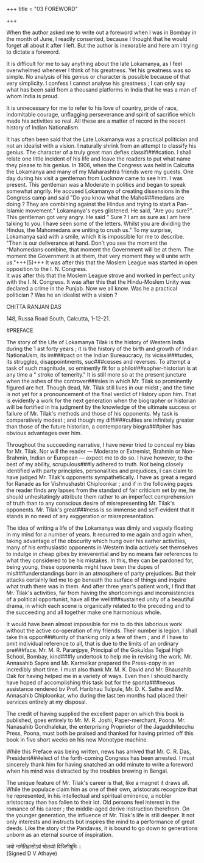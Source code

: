 +++
title = "03 FOREWORD"

+++

When the author asked me to write out a 
foreword when I was in Bombay in the 
month of June, I readily consented, because 
I thought that he would forget all about it 
after I left. But the author is inexorable 
and here am I trying to dictate a foreword. 

It is difficult for me to say anything about 
the late Lokamanya, as I feel overwhelmed 
whenever I think of his greatness. Yet his 
greatness was so simple. No analysis of his 
genius or character is possible because of 
that very simplicity. I confess I cannot 
analyse his greatness ; I can only say what 
has been said from a thousand platforms in 
India that he was a man of whom India is 
proud. 

It is unnecessary for me to refer to his love 
of country, pride of race, indomitable courage, 
unflagging perseverance and spirit of sacrifice 
which made his activities so real. All these 
are a matter of record in the recent history 
of Indian Nationalism.

It has often been said that the Late Lokamanya 
was a practical politician and not an 
idealist with a vision. I naturally shrink 
from an attempt to classify his genius. The 
character of a truly great man defies classifi###cation. I shall relate one little incident of 
his life and leave the readers to put what 
name they please to his genius. In 1906, 
when the Congress was held in Calcutta the 
Lokamanya and many of my Maharashtra 
friends were my guests. One day during his 
visit a gentleman from Lucknow came to 
see him. I was present. This gentleman was 
a Moderate in politics and began to speak 
somewhat angrily. He accused Lokamanya 
of creating dissensions in the Congress camp 
and said "Do you know what the Maho###medans are doing ? They are combining 
against the Hindus and trying to start a 
Pan-Islamic movement." Lokamanya's eyes 
glistened. He said, "Are you sure?". This 
gentleman got very angry. He said " Sure ? 
I am as sure as I am here talking to you. I 
have seen some of the letters. Whilst you 
are dividing the Hindus, the Mahomedans 
are uniting to crush us." To my surprise, 
Lokamanya said with a smile, which it is 
impossible for me to describe. "Then is 
our deliverance at hand. Don't you see the 
moment the ^Mahomedans combine, that 
moment the Government will be at them. 
The moment the Government is at them, 
that very moment they will unite with us."+++(5)+++ 
It was after this that the Moslem League was 
started in open opposition to the I. N. Congress.  
It was after this that the Moslem 
League strove and worked in perfect unity 
with the I. N. Congress. It was after this 
that the Hindu-Moslem Unity was declared 
a crime in the Punjab. Now we all know. 
Was he a practical politician ? Was he an 
idealist with a vision ? 



CHITTA RANJAN DAS 

148, Russa Road South, 
Calcutta, 1-12-21. 



#PREFACE 



The story of the Life of Lokamanya Tilak 
is the history of Western India during the 
1 ast forty years ; it is the history of the birth 
and growth of Indian NationaUsm, its im###pact on the Indian Bureaucracy, its vicissi###tudes, its struggles, disappointments, suc###cesses and reverses. To attempt a task of 
such magnitude, so eminently fit for a philo###sopher-historian is at any time a " stroke of 
temerity." It is still more so at the present 
juncture when the ashes of the controver###sies in which Mr. Tilak so prominently 
figured are hot. Though dead, Mr. Tilak 
still lives in our midst ; and the time is not 
yet for a pronouncement of the final verdict 
of History upon him. That is evidently a 
work for the next generation when the biographer or historian will be fortified in his 
judgment by the knowledge of the ultimate 
success or failure of Mr. Tilak's methods 
and those of his opponents. My task is 
comparatively modest ; and though my diffi###culties are infinitely greater than those of 
the future historian, a contemporary biogra###pher has obvious advantages over him. 

Throughout the succeeding narrative, I 
have never tried to conceal my bias for Mr. 
Tilak. Nor will the reader — Moderate or 
Extremist, Brahmin or Non-Brahmin, Indian 
or European — expect me to do so. I have 
however, to the best of my ability, scrupulous###ly adhered to truth. Not being closely identified with party principles, personalities and 
prejudices, I can claim to have judged Mr. 
Tilak's opponents sympathetically. I have 
as great a regard for Ranade as for Vishnushastri Chiploonkar ; and if in the following 
pages the reader finds any lapses from the 
standard of fair criticism set by me, he 
should unhesitatingly attribute them rather 
to an imperfect comprehension of truth than 
to any conscious desire of misrepresenting 
Mr. Tilak's opponents. Mr. Tilak's great###ness is so immense and self-evident that it 
stands in no need of any exggeration or 
misrepresentation. 

The idea of writing a life of the Lokamanya was dimly and vaguely floating in 
my mind for a number of years. It recurred 
to me again and again when, taking advantage 
of the obscurity which hung over his earher 
activities, many of his enthusiastic opponents in Western India actively set themselves 
to indulge in cheap gibes by irreverential and 
by no means fair references to what they 
considered to be his mistakes. In this, they 
can be pardoned for, being young, these 
opponents might have been the dupes of mis###understandings born in an atmosphere of 
party prejudices. But their attacks certainly led me to go beneath the surface of 
things and inquire what truth there was in 
them. And after three year's patient work, 
I find that Mr. Tilak's activities, far from 
having the shortcomings and inconsistencies 
of a political opportunist, have all the well###sustained unity of a beautiful drama, in 
which each scene is organically related to 
the preceding and to the succeeding and all 
together make one harmonious whole. 

It would have been almost impossible for 
me to do this laborious work without the 
active co-operation of my friends. Their 
number is legion. I shall take this oppor###tunity of thanking only a few of them ; and 
if I have to omit individual reference to all, 
that is due to the limits of an ordinary pre###face. Mr. M. R. Paranjpye, Principal of the 
Gokuldas Tejpal High School, Bombay, kind###ly undertook to help me in revising the 
work. Mr. Annasahib Sapre and Mr. Karmelkar prepared the Press-copy in an incredibly short time. I must also thank Mr. M. K. David and Mr. Bhausahib Oak for 
having helped me in a variety of ways. 
Even then I should hardly have hoped of 
accomplishing this task but for the sponta###neous assistance rendered bv Prof. Haribhau 
Tulpule, Mr. D. K. Sathe and Mr. Annasahib 
Chiploonkar, who during the last ten months 
had placed their services entirely at my disposal. 

The credit of having supplied the excellent 
paper on which this book is published, goes 
entirely to Mr. M. R. Joshi, Paper-merchant, 
Poona. Mr. Nanasahib Gondhalekar, the 
enterprising Proprietor of the Jagaddhitecchu 
Press, Poona, must both be praised and thanked for having printed off this book in five 
short weeks on his new Monotype machine. 

While this Preface was being written, news 
has arrived that Mr. C. R. Das, President###elect of the forth-coming Congress has been 
arrested. I must sincerely thank him for 
having snatched an odd minute to write a 
foreword when his mind was distracted by the 
troubles brewing in Bengal. 

The unique feature of Mr. Tilak's career is 
that, like a magnet it draws all. While 
the populace claim him as one of their own, 
aristocrats recognize that he represented, in 
his intellectual and spiritual eminence, a 
nobler aristocracy than has fallen to their lot. 
Old persons feel interest in the romance of 
his career ; the middle-aged derive instruction therefrom. On the younger generation, 
the influence of Mr. Tilak's life is still deeper. 
It not only interests and instructs but inspires the mind to a performance of great 
deeds. Like the story of the Pandavas, it is 
bound to go down to generations unborn as 
an eternal source of inspiration. 

जयो नामेतिहासोऽयं श्रोतव्यो विजिगीषुभिः।  
(Signed D V Athaye) 

